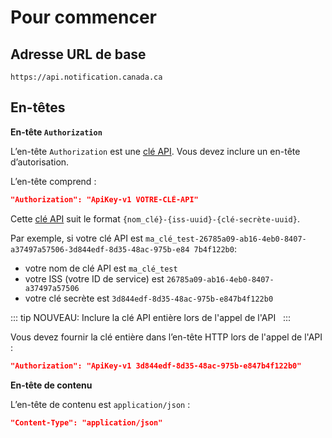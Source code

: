 # Pour commencer

## Adresse URL de base

```
https://api.notification.canada.ca
```
## En-têtes

**En-tête `Authorization`**

L’en-tête `Authorization` est une [clé API](cles.md). Vous devez inclure un en-tête d’autorisation.

L’en-tête comprend :

```json
"Authorization": "ApiKey-v1 VOTRE-CLÉ-API"
```

Cette [clé API](cles.md) suit le format `{nom_clé}-{iss-uuid}-{clé-secrète-uuid}`.

Par exemple, si votre clé API est
`ma_clé_test-26785a09-ab16-4eb0-8407-a37497a57506-3d844edf-8d35-48ac-975b-e84 7b4f122b0`:

* votre nom de clé API est `ma_clé_test`
* votre ISS (votre ID de service) est `26785a09-ab16-4eb0-8407-a37497a57506`
* votre clé secrète est `3d844edf-8d35-48ac-975b-e847b4f122b0`

::: tip NOUVEAU: Inclure la clé API entière lors de l'appel de l'API
&nbsp;
:::

Vous devez fournir la clé entière dans l’en-tête HTTP lors de l'appel de l'API :

```json
"Authorization": "ApiKey-v1 3d844edf-8d35-48ac-975b-e847b4f122b0"
```

**En-tête de contenu**

L’en-tête de contenu est `application/json` :

```json
"Content-Type": "application/json"
```
